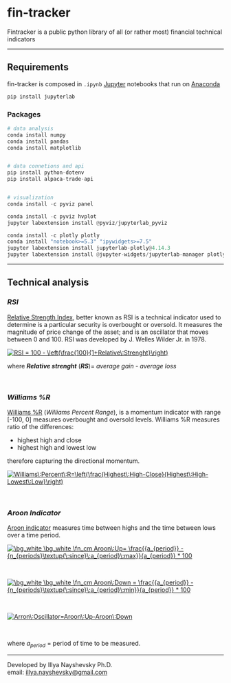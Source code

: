 # fin-tracker

Fintracker is a public python library of all (or rather most) financial technical indicators

---

## Requirements
fin-tracker is composed in <code>.ipynb</code> [Jupyter](https://jupyter.org/install) notebooks that run on [Anaconda](https://docs.anaconda.com/)
```bash
pip install jupyterlab
```

### Packages

```python
# data analysis
conda install numpy
conda install pandas
conda install matplotlib


# data connetions and api
pip install python-dotenv
pip install alpaca-trade-api


# visualization
conda install -c pyviz panel

conda install -c pyviz hvplot
jupyter labextension install @pyviz/jupyterlab_pyviz

conda install -c plotly plotly
conda install "notebook>=5.3" "ipywidgets>=7.5"
jupyter labextension install jupyterlab-plotly@4.14.3
jupyter labextension install @jupyter-widgets/jupyterlab-manager plotlywidget@4.14.3
```

---

## Technical analysis
### ***RSI***
[Relative Strength Index](https://www.investopedia.com/terms/r/rsi.asp), better known as RSI is a technical indicator used to determine is a particular security is overbought or oversold. It measures the magnitude of price change of the asset; and is an oscillator that moves between 0 and 100. RSI was developed by J. Welles Wilder Jr. in 1978.

<a href="https://www.codecogs.com/eqnedit.php?latex=\bg_white&space;\fn_cm&space;RSI&space;=&space;100&space;-&space;\left(\frac{100}{1&plus;Relative\:Strenght}\right)" target="_blank"><img src="https://latex.codecogs.com/png.latex?\bg_white&space;\fn_cm&space;RSI&space;=&space;100&space;-&space;\left(\frac{100}{1&plus;Relative\:Strenght}\right)" title="RSI = 100 - \left(\frac{100}{1+Relative\:Strenght}\right)" /></a>
<br>

where ***Relative strenght*** (***RS***)= *average gain* - *average loss*

<br>

### ***Williams %R***
[Williams %R](https://www.investopedia.com/terms/w/williamsr.asp) (*Williams Percent Range*), is a momentum indicator with range [-100, 0] measures overbought and oversold levels. Williams %R measures ratio of the differences:
* highest high and close <br>
* highest high and lowest low <br>

therefore capturing the directional momentum.

<a href="https://www.codecogs.com/eqnedit.php?latex=\bg_white&space;\fn_cm&space;Williams\:Percent\:Range=\left(\frac{Highest\:High-Close}{Highest\:High-Lowest\:Low}\right)" target="_blank"><img src="https://latex.codecogs.com/png.latex?\bg_white&space;\fn_cm&space;Williams\:Percent\:Range=\left(\frac{Highest\:High-Close}{Highest\:High-Lowest\:Low}\right)" title="Williams\:Percent\:R=\left(\frac{Highest\:High-Close}{Highest\:High-Lowest\:Low}\right)" /></a>

<br>

### ***Aroon Indicator***
[Aroon indicator](https://www.investopedia.com/terms/a/aroon.asp) measures time between highs and the time between lows over a time period.

<a href="https://www.codecogs.com/eqnedit.php?latex=\dpi{100}&space;\bg_white&space;\bg_white&space;\fn_cm&space;Aroon\:Up=&space;\frac{{a_{period}}&space;-&space;{n_{periods}\textup{\:since}\:a_{period}\:max}}{a_{period}}&space;*&space;100" target="_blank"><img src="https://latex.codecogs.com/gif.latex?\dpi{100}&space;\bg_white&space;\bg_white&space;\fn_cm&space;Aroon\:Up=&space;\frac{{a_{period}}&space;-&space;{n_{periods}\textup{\:since}\:a_{period}\:max}}{a_{period}}&space;*&space;100" title="\bg_white \bg_white \fn_cm Aroon\:Up= \frac{{a_{period}} - {n_{periods}\textup{\:since}\:a_{period}\:max}}{a_{period}} * 100" /></a>

<br>

<a href="https://www.codecogs.com/eqnedit.php?latex=\dpi{100}&space;\bg_white&space;\bg_white&space;\fn_cm&space;Aroon\:Down&space;=&space;\frac{{a_{period}}&space;-&space;{n_{periods}\textup{\:since}\:a_{period}\:min}}{a_{period}}&space;*&space;100" target="_blank"><img src="https://latex.codecogs.com/gif.latex?\dpi{100}&space;\bg_white&space;\bg_white&space;\fn_cm&space;Aroon\:Down&space;=&space;\frac{{a_{period}}&space;-&space;{n_{periods}\textup{\:since}\:a_{period}\:min}}{a_{period}}&space;*&space;100" title="\bg_white \bg_white \fn_cm Aroon\:Down = \frac{{a_{period}} - {n_{periods}\textup{\:since}\:a_{period}\:min}}{a_{period}} * 100" /></a>

<br>

<a href="https://www.codecogs.com/eqnedit.php?latex=\dpi{100}&space;\bg_white&space;\fn_cm&space;Arron\:Oscillator=Aroon\:Up-Aroon\:Down" target="_blank"><img src="https://latex.codecogs.com/png.latex?\dpi{100}&space;\bg_white&space;\fn_cm&space;Arron\:Oscillator=Aroon\:Up-Aroon\:Down" title="Arron\:Oscillator=Aroon\:Up-Aroon\:Down" /></a>

<br>

where *a<sub>period</sub>* = period of time to be measured.

---

Developed by Illya Nayshevsky Ph.D. <br>
email: <illya.nayshevsky@gmail.com>